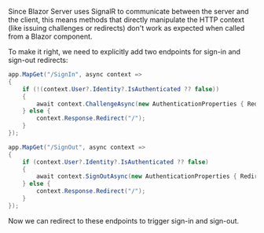 Since Blazor Server uses SignalR to communicate between the server and the client, this means methods that directly manipulate the HTTP context (like issuing challenges or redirects) don't work as expected when called from a Blazor component.

To make it right, we need to explicitly add two endpoints for sign-in and sign-out redirects:

```csharp
app.MapGet("/SignIn", async context =>
{
    if (!(context.User?.Identity?.IsAuthenticated ?? false))
    {
        await context.ChallengeAsync(new AuthenticationProperties { RedirectUri = "/" });
    } else {
        context.Response.Redirect("/");
    }
});

app.MapGet("/SignOut", async context =>
{
    if (context.User?.Identity?.IsAuthenticated ?? false)
    {
        await context.SignOutAsync(new AuthenticationProperties { RedirectUri = "/" });
    } else {
        context.Response.Redirect("/");
    }
});
```

Now we can redirect to these endpoints to trigger sign-in and sign-out.

